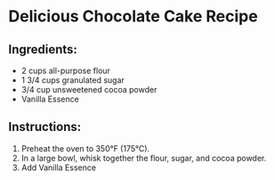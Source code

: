 # Delicious Chocolate Cake Recipe

## Ingredients:
- 2 cups all-purpose flour
- 1 3/4 cups granulated sugar
- 3/4 cup unsweetened cocoa powder
- Vanilla Essence

## Instructions:
1. Preheat the oven to 350°F (175°C).
2. In a large bowl, whisk together the flour, sugar, and cocoa powder.
3. Add Vanilla Essence
